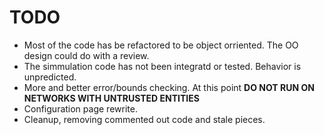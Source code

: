 # TODO

* Most of the code has be refactored to be object orriented. The OO design could do with a review.
* The simmulation code has not been integratd or tested. Behavior is unpredicted.
* More and better error/bounds checking. At this point **DO NOT RUN ON NETWORKS WITH UNTRUSTED ENTITIES**
* Configuration page rewrite.
* Cleanup, removing commented out code and stale pieces.
